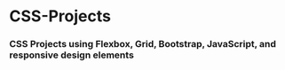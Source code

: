 ﻿# CSS-Projects

### CSS Projects using Flexbox, Grid, Bootstrap, JavaScript, and responsive design elements

